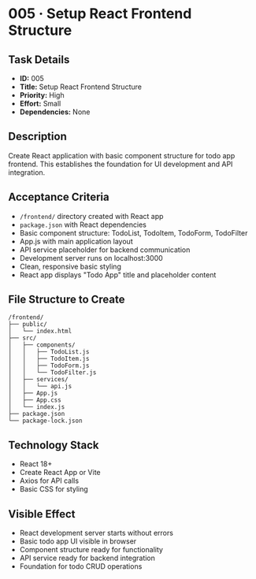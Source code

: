 # 005 · Setup React Frontend Structure

## Task Details
- **ID:** 005
- **Title:** Setup React Frontend Structure
- **Priority:** High
- **Effort:** Small
- **Dependencies:** None

## Description
Create React application with basic component structure for todo app frontend. This establishes the foundation for UI development and API integration.

## Acceptance Criteria
- `/frontend/` directory created with React app
- `package.json` with React dependencies
- Basic component structure: TodoList, TodoItem, TodoForm, TodoFilter
- App.js with main application layout
- API service placeholder for backend communication
- Development server runs on localhost:3000
- Clean, responsive basic styling
- React app displays "Todo App" title and placeholder content

## File Structure to Create
```
/frontend/
├── public/
│   └── index.html
├── src/
│   ├── components/
│   │   ├── TodoList.js
│   │   ├── TodoItem.js
│   │   ├── TodoForm.js
│   │   └── TodoFilter.js
│   ├── services/
│   │   └── api.js
│   ├── App.js
│   ├── App.css
│   └── index.js
├── package.json
└── package-lock.json
```

## Technology Stack
- React 18+
- Create React App or Vite
- Axios for API calls
- Basic CSS for styling

## Visible Effect
- React development server starts without errors
- Basic todo app UI visible in browser
- Component structure ready for functionality
- API service ready for backend integration
- Foundation for todo CRUD operations